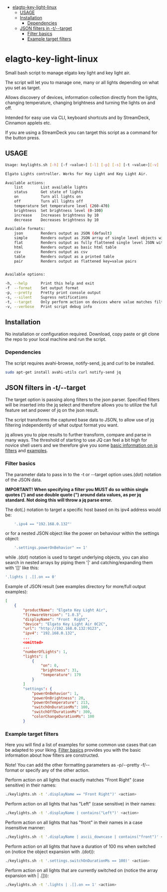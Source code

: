 - [elagto-key-light-linux](#elagto-key-light-linux)
  - [USAGE](#usage)
  - [Installation](#installation)
    - [Dependencies](#dependencies)
  - [JSON filters in -t/--target](#json-filters-in--t--target)
    - [Filter basics](#filter-basics)
    - [Example target filters](#example-target-filters)

# elagto-key-light-linux

Small bash script to manage elgato key light and key light air.

The script will let you to manage one, many or all lights depending on what you set as target.

Allows discovery of devices, information collection directly from the lights, changing temperature, changing brightness and turning the lights on and off.

Intended for easy use via CLI, keyboard shortcuts and by StreamDeck, Cinnamon applets etc.

If you are using a StreamDeck you can target this script as a command for the button press.

## USAGE

```bash
Usage: keylights.sh [-h] [-f <value>] [-l] [-p] [-s] [-t <value>][-v] [--<option>] [--<option> <value>] <action>

Elgato Lights controller. Works for Key Light and Key Light Air.

Available actions:
    list        List available lights
    status      Get state of lights
    on          Turn all lights on
    off         Turn all lights off
    temperature Set temperature level (260-470)
    brightness  Set brightness level (0-100)
    increase    Increases brightness by 10
    decrease    Decreases brightness by 10

Available formats:
    json        Renders output as JSON (default)
    simple      Renders output as JSON array of single level objects with subarrays as .(dot) notation JSON
    flat        Renders output as fully flattened single level JSON with .(dot) notation JSON
    html        Renders output as basic html table
    csv         Renders output as csv
    table       Renders output as a printed table
    pair        Renders output as flattened key=value pairs


Available options:

-h, --help      Print this help and exit
-f  --format    Set output format
-p, --pretty    Pretty print console output
-s, --silent    Supress notifications
-t, --target    Only perform action on devices where value matches filter
-v, --verbose   Print script debug info
```

## Installation

No installation or configuration required. Download, copy paste or git clone the repo to your local machine and run the script.

### Dependencies

The script requires avahi-browse, notify-send, jq and curl to be installed.

```bash
sudo apt-get install avahi-utils curl notify-send jq
```

## JSON filters in -t/--target

The target option is passing along filters to the json parser.
Specified filters will be inserted into the jq select and therefore allows you to utilize the full feature set and power of jq on the json result.

The script transforms the captured base data to JSON, to allow use of jq filtering independently of what output format you want.

jq allows you to pipe results to further transform, compare and parse in many ways. The threshold of starting to use JQ can feel a bit high for novice shell users and we therefore give you some [basic information on jq filters](#filter-basics) and [examples](#example-target-filters).

### Filter basics

The parameter data to pass in to the -t or --target option uses.(dot) notation of the JSON data.

**IMPORTANT! When specifying a filter you MUST do so within single quotes (') and use double quote (") around data values, as per jq standard. Not doing this will throw a jq parse error.**

The dot(.) notation to target a specific host based on its ipv4 address would be:

```bash
    '.ipv4 == "192.168.0.132"'
```

or for a nested JSON object like the power on behaviour within the settings object:

```bash
    '.settings.powerOnBehavior" == 1'
```

while .(dot) notation is used to target underlying objects, you can also search in nested arrays by piping them '|' and catching/expanding them with '[]' like this:

```bash
'.lights | .[].on == 0'
```

Example of JSON result (see examples directory for more/full output examples):

```json
[
    {
        "productName": "Elgato Key Light Air",
        "firmwareVersion": "1.0.3",
        "displayName": "Front  Right",
        "device": "Elgato Key Light Air 0C2C",
        "url": "http://192.168.0.132:9123",
        "ipv4": "192.168.0.132",
        ...
        <omitted>
        ...        
        "numberOfLights": 1,
        "lights": [
            {
                "on": 0,
                "brightness": 31,
                "temperature": 179
            }
        ]
        "settings": {
            "powerOnBehavior": 1,
            "powerOnBrightness": 20,
            "powerOnTemperature": 213,
            "switchOnDurationMs": 100,
            "switchOffDurationMs": 300,
            "colorChangeDurationMs": 100
        }
```

### Example target filters

Here you will find a list of examples for some common use cases that can be adapted to your liking.
[Filter basics](#filter-basics) provides you with the basic information about how filters are constructed.

Note! You can add the other formatting parameters as -p/--pretty -f/--format or specify any of the other action.

Perform action on all lights that exactly matches "Front Right" (case sensitive) in their names:

```bash
./keylights.sh -t '.displayName == "Front Right")' <action>
```

Perform action on all lights that has "Left" (case sensitive) in their names:

```bash
./keylights.sh -t '.displayName | contains("Left")' <action>
```

Perform action on all lights that has "front" in their names in a case insensitive manner:

```bash
./keylights.sh -t '.displayName | ascii_downcase | contains("front")' <action>
```

Perform action on all lights that have a duration of 100 ms when switched on (notice the object expansion with .(dot)):

```bash
./keylights.sh -t '.settings.switchOnDurationMs == 100)' <action>
```

Perform action on all lights that are currently switched on (notice the array expansion with | .[])):

```bash
./keylights.sh -t '.lights | .[].on == 1' <action>
```
